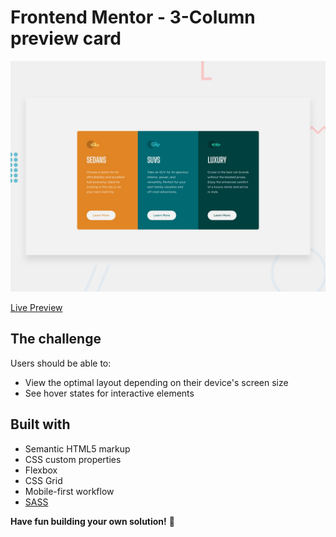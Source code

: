 # Frontend Mentor - 3-Column preview card

![Design preview for the 3-Column preview card component coding challenge](./design/desktop-preview.jpg)

[Live Preview](https://sparkhand.github.io/frontend-mentor-challenges/order-summary/)

## The challenge

Users should be able to:

- View the optimal layout depending on their device's screen size
- See hover states for interactive elements

## Built with

- Semantic HTML5 markup
- CSS custom properties
- Flexbox
- CSS Grid
- Mobile-first workflow
- [SASS](https://sass-lang.com/)

**Have fun building your own solution!** 🚀